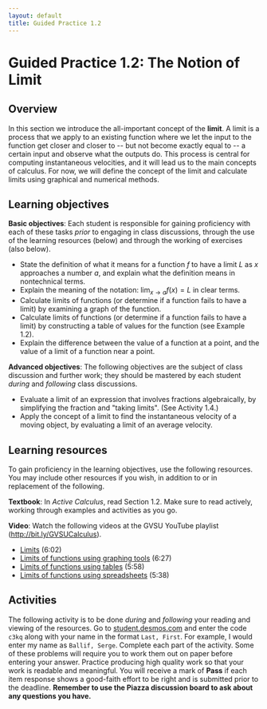 ```yaml
---
layout: default
title: Guided Practice 1.2
---
```

# Guided Practice 1.2: The Notion of Limit	

## Overview

In this section we introduce the all-important concept of the **limit**. A limit is a process that we apply to an existing function where we let the input to the function get closer and closer to -- but not become exactly equal to -- a certain input and observe what the outputs do. This process is central for computing instantaneous velocities, and it will lead us to the main concepts of calculus. For now, we will define the concept of the limit and calculate limits using graphical and numerical methods. 

## Learning objectives

__Basic objectives__: Each student is responsible for gaining proficiency with each of these tasks _prior_ to engaging in class discussions, through the use of the learning resources (below) and through the working of exercises (also below). 

* State the definition of what it means for a function $f$ to have a limit $L$ as $x$ approaches a number $a$, and explain what the definition means in nontechnical terms. 
* Explain the meaning of the notation: $\displaystyle{\lim_{x \rightarrow a} f(x) = L}$ in clear terms. 
* Calculate limits of functions (or determine if a function fails to have a limit) by examining a graph of the function. 
* Calculate limits of functions (or determine if a function fails to have a limit) by constructing a table of values for the function (see Example 1.2).
* Explain the difference between the value of a function at a point, and the value of a limit of a function near a point.

__Advanced objectives__: The following objectives are the subject of class discussion and further work; they should be mastered by each student _during_ and _following_ class discussions. 

* Evaluate a limit of an expression that involves fractions algebraically, by simplifying the fraction and "taking limits". (See Activity 1.4.) 
* Apply the concept of a limit to find the instantaneous velocity of a moving object, by evaluating a limit of an average velocity. 

## Learning resources 

To gain proficiency in the learning objectives, use the following resources. You may include other resources if you wish, in addition to or in replacement of the following. 

__Textbook__: In _Active Calculus_, read Section 1.2. Make sure to read actively, working through examples and activities as you go. 

__Video__: Watch the following videos at the GVSU YouTube playlist (http://bit.ly/GVSUCalculus). 

- [Limits](http://www.youtube.com/watch?v=GZzJOAUOqLI) (6:02)
- [Limits of functions using graphing tools](http://www.youtube.com/watch?v=5TFu_sh_orM) (6:27)
- [Limits of functions using tables](http://www.youtube.com/watch?v=GdBIiRzaTAQ) (5:58) 
- [Limits of functions using spreadsheets](http://www.youtube.com/watch?v=uAepmkpG34A) (5:38)

## Activities

The following activity is to be done _during_ and _following_ your reading and viewing of the resources. Go to [student.desmos.com](https://student.desmos.com/?prepopulateCode=c3kq) and enter the code `c3kq` along with your name in the format `Last, First`. For example, I would enter my name as `Ballif, Serge`. Complete each part of the activity. Some of these problems will require you to work them out on paper before entering your answer. Practice producing high quality work so that your work is readable and meaningful. You will receive a mark of __Pass__ if each item response shows a good-faith effort to be right and is submitted prior to the deadline. __Remember to use the Piazza discussion board to ask about any questions you have.__
